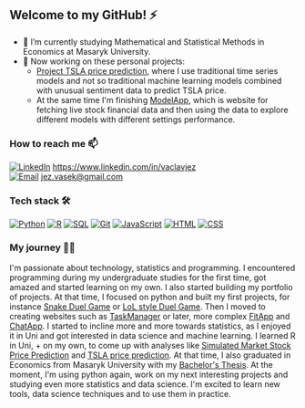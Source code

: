 ## Welcome to my GitHub! ⚡

- 🌱 I’m currently studying Mathematical and Statistical Methods in Economics at Masaryk University.
- 🔭 Now working on these personal projects:
  - [Project TSLA price prediction](https://github.com/eolybq/tsla_sentiment_prediction), where I use traditional time series models and not so traditional machine learning models combined with unusual sentiment data to predict TSLA price.
  - At the same time I'm finishing [ModelApp](https://github.com/eolybq/ModelApp), which is website for fetching live stock financial data and then using the data to explore different models with different settings performance.


### How to reach me 📫
[![LinkedIn](https://custom-icon-badges.demolab.com/badge/LinkedIn-0A66C2?logo=linkedin-white&logoColor=fff)](#) https://www.linkedin.com/in/vaclavjez  
[![Email](https://img.shields.io/badge/Gmail-D14836?logo=gmail&logoColor=white)](#) jez.vasek@gmail.com


### Tech stack 🛠️
[![Python](https://img.shields.io/badge/Python-306998?style=for-the-badge&logo=python&logoColor=white)](#)
[![R](https://img.shields.io/badge/R-276DC3?style=for-the-badge&logo=r&logoColor=white)](#)
[![SQL](https://img.shields.io/badge/SQL-316192?style=for-the-badge&logo=postgresql&logoColor=white)](#)
[![Git](https://img.shields.io/badge/Git-F05032?style=for-the-badge&logo=git&logoColor=white)](#)
[![JavaScript](https://img.shields.io/badge/JavaScript-F7DF1E?style=for-the-badge&logo=javascript&logoColor=black)](#)
[![HTML](https://img.shields.io/badge/HTML-%23E34F26.svg?style=for-the-badge&logo=html5&logoColor=white)](#)
[![CSS](https://img.shields.io/badge/CSS-639?style=for-the-badge&logo=css&logoColor=fff)](#)


### My journey 🧑‍💻 
I'm passionate about technology, statistics and programming. I encountered programming during my undergraduate studies for the first time, got amazed and started learning on my own. I also started building my portfolio of projects. At that time, I focused on python and built my first projects, for instance [Snake Duel Game](https://github.com/eolybq/snake_duel_game) or [LoL style Duel Game](https://github.com/eolybq/lol_game). Then I moved to creating websites such as [TaskManager](https://github.com/eolybq/TaskManager) or later, more complex [FitApp](https://github.com/eolybq/FitApp) and [ChatApp](https://github.com/eolybq/ChatApp). I started to incline more and more towards statistics, as I enjoyed it in Uni and got interested in data science and machine learning. I learned R in Uni, + on my own, to come up with analyses like [Simulated Market Stock Price Prediction](https://github.com/eolybq/market_sim_prediction) and [TSLA price prediction](https://github.com/eolybq/tsla_sentiment_prediction). At that time, I also graduated in Economics from Masaryk University with my [Bachelor's Thesis](https://github.com/eolybq/bachelors_thesis). At the moment, I'm using python again, work on my next interesting projects and studying even more statistics and data science. I'm excited to learn new tools, data science techniques and to use them in practice.
